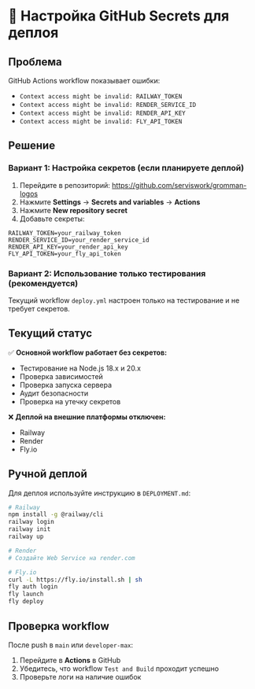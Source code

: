 # 🔐 Настройка GitHub Secrets для деплоя

## Проблема
GitHub Actions workflow показывает ошибки:
- `Context access might be invalid: RAILWAY_TOKEN`
- `Context access might be invalid: RENDER_SERVICE_ID`
- `Context access might be invalid: RENDER_API_KEY`
- `Context access might be invalid: FLY_API_TOKEN`

## Решение

### Вариант 1: Настройка секретов (если планируете деплой)

1. Перейдите в репозиторий: https://github.com/serviswork/gromman-logos
2. Нажмите **Settings** → **Secrets and variables** → **Actions**
3. Нажмите **New repository secret**
4. Добавьте секреты:

```
RAILWAY_TOKEN=your_railway_token
RENDER_SERVICE_ID=your_render_service_id
RENDER_API_KEY=your_render_api_key
FLY_API_TOKEN=your_fly_api_token
```

### Вариант 2: Использование только тестирования (рекомендуется)

Текущий workflow `deploy.yml` настроен только на тестирование и не требует секретов.

## Текущий статус

✅ **Основной workflow работает без секретов:**
- Тестирование на Node.js 18.x и 20.x
- Проверка зависимостей
- Проверка запуска сервера
- Аудит безопасности
- Проверка на утечку секретов

❌ **Деплой на внешние платформы отключен:**
- Railway
- Render
- Fly.io

## Ручной деплой

Для деплоя используйте инструкцию в `DEPLOYMENT.md`:

```bash
# Railway
npm install -g @railway/cli
railway login
railway init
railway up

# Render
# Создайте Web Service на render.com

# Fly.io
curl -L https://fly.io/install.sh | sh
fly auth login
fly launch
fly deploy
```

## Проверка workflow

После push в `main` или `developer-max`:
1. Перейдите в **Actions** в GitHub
2. Убедитесь, что workflow `Test and Build` проходит успешно
3. Проверьте логи на наличие ошибок 